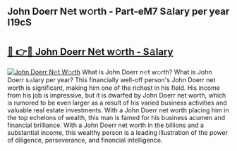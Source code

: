 ## John Doerr N𝚎t w𝚘rth - Part-eM7 S𝚊lary per year I19cS

# <h2><a href="http://gc48onq.nevu.top/?p=John+Doerr">🔗 👉🔴 John Doerr N𝚎t w𝚘rth - S𝚊lary</a></h2>

[![John Doerr N𝚎t W𝚘rth](https://i.imgur.com/Oavwk0R.jpeg)](http://gc48onq.nevu.top/?p=John+Doerr)
What is John Doerr n𝚎t w𝚘rth? What is John Doerr s𝚊lary per year?
This financially well-off person's John Doerr net worth is significant, making him one of the richest in his field. His income from his job is impressive, but it is dwarfed by John Doerr net worth, which is rumored to be even larger as a result of his varied business activities and valuable real estate investments. With a John Doerr net worth placing him in the top echelons of wealth, this man is famed for his business acumen and financial brilliance. With a John Doerr net worth in the billions and a substantial income, this wealthy person is a leading illustration of the power of diligence, perseverance, and financial intelligence.
